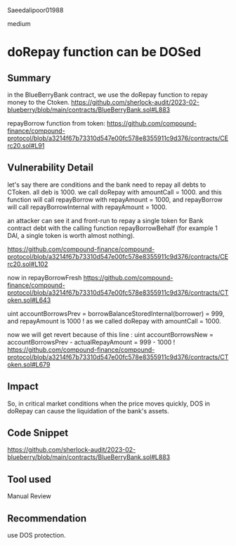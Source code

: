 Saeedalipoor01988

medium

# doRepay function can be DOSed

## Summary
in the BlueBerryBank contract, we use the doRepay function to repay money to the Ctoken.
https://github.com/sherlock-audit/2023-02-blueberry/blob/main/contracts/BlueBerryBank.sol#L883

repayBorrow function from token:
https://github.com/compound-finance/compound-protocol/blob/a3214f67b73310d547e00fc578e8355911c9d376/contracts/CErc20.sol#L91

## Vulnerability Detail
let's say there are conditions and the bank need to repay all debts to CToken. all deb is 1000. we call doRepay with amountCall = 1000. and this function will call repayBorrow with repayAmount = 1000, and repayBorrow will call repayBorrowInternal with repayAmount = 1000. 

an attacker can see it and front-run to repay a single token for Bank contract debt with the calling function repayBorrowBehalf (for example 1 DAI, a single token is worth almost nothing). 

https://github.com/compound-finance/compound-protocol/blob/a3214f67b73310d547e00fc578e8355911c9d376/contracts/CErc20.sol#L102

now in repayBorrowFresh
https://github.com/compound-finance/compound-protocol/blob/a3214f67b73310d547e00fc578e8355911c9d376/contracts/CToken.sol#L643

uint accountBorrowsPrev = borrowBalanceStoredInternal(borrower) = 999, and repayAmount is 1000 ! as we called  doRepay with amountCall = 1000.

now we will get revert because of this line :
 uint accountBorrowsNew = accountBorrowsPrev - actualRepayAmount = 999 - 1000 !
https://github.com/compound-finance/compound-protocol/blob/a3214f67b73310d547e00fc578e8355911c9d376/contracts/CToken.sol#L679

## Impact
So, in critical market conditions when the price moves quickly, DOS in doRepay can cause the liquidation of the bank's assets.

## Code Snippet
https://github.com/sherlock-audit/2023-02-blueberry/blob/main/contracts/BlueBerryBank.sol#L883

## Tool used

Manual Review

## Recommendation
use DOS protection.